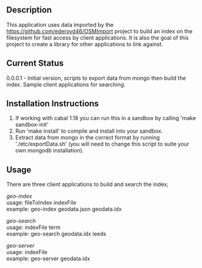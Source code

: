 Description
-----------

This application uses data imported by the https://github.com/ederoyd46/OSMImport project to build an index on the filesystem for fast access by client applications. It is also the goal of this project to create a library for other applications to link against.


Current Status
--------------

0.0.0.1 - Initial version, scripts to export data from mongo then build the index. Sample client applications for searching.

Installation Instructions
-------------------------

1. If working with cabal 1.18 you can run this in a sandbox by calling 'make sandbox-init'
2. Run 'make install' to compile and install into your sandbox.
3. Extract data from mongo in the correct format by running './etc/exportData.sh' (you will need to change this script to suite your own mongodb installation).


Usage
-----

There are three client applications to build and search the index;

*geo-index*<br>
usage: fileToIndex indexFile<br>
example: geo-index geodata.json geodata.idx

*geo-search*<br>
usage: indexFile term<br>
example: geo-search geodata.idx leeds

*geo-server*<br>
usage: indexFile<br>
example: geo-server geodata.idx
